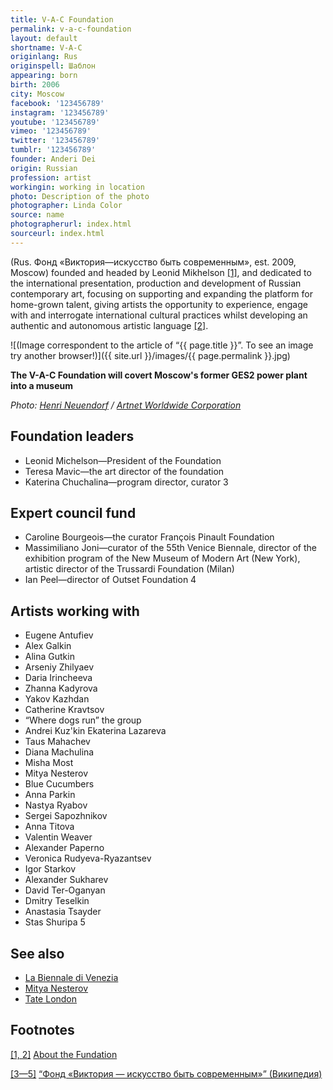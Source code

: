 ```yaml
---
title: V-A-C Foundation
permalink: v-a-c-foundation
layout: default
shortname: V-A-C
originlang: Rus
originspell: Шаблон
appearing: born
birth: 2006
city: Moscow
facebook: '123456789'
instagram: '123456789'
youtube: '123456789'
vimeo: '123456789'
twitter: '123456789'
tumblr: '123456789'
founder: Anderi Dei
origin: Russian
profession: artist
workingin: working in location
photo: Description of the photo
photographer: Linda Color
source: name
photographerurl: index.html
sourceurl: index.html
---
```

(Rus. Фонд «Виктория—искусство быть современным», est. 2009, Moscow) founded and headed by Leonid Mikhelson <span id="a1">[\[1\]](#f1)</span>, and dedicated to the international presentation, production and development of Russian contemporary art, focusing on supporting and expanding the platform for home-grown talent, giving artists the opportunity to experience, engage with and interrogate international cultural practices whilst developing an authentic and autonomous artistic language <span id="a2">[\[2\]](#f2)</span>.

![(Image correspondent to the article of “{{ page.title }}”. To see an image try another browser!)]({{ site.url }}/images/{{ page.permalink }}.jpg)

**The V-A-C Foundation will covert Moscow's former GES2 power plant into a museum**

*Photo: [Henri Neuendorf](index) / [Artnet Worldwide Corporation](index)*

## Foundation leaders

+ Leonid Michelson—President of the Foundation
+ Teresa Mavic—the art director of the foundation
+ Katerina Chuchalina—program director, curator 3

## Expert council fund

+ Caroline Bourgeois—the curator François Pinault Foundation
+ Massimiliano Joni—curator of the 55th Venice Biennale, director of the exhibition program of the New Museum of Modern Art (New York), artistic director of the Trussardi Foundation (Milan)
+ Ian Peel—director of Outset Foundation 4

## Artists working with

+ Eugene Antufiev
+ Alex Galkin
+ Alina Gutkin
+ Arseniy Zhilyaev
+ Daria Irincheeva
+ Zhanna Kadyrova
+ Yakov Kazhdan
+ Catherine Kravtsov
+ “Where dogs run” the group
+ Andrei Kuz'kin Ekaterina Lazareva
+ Taus Mahachev
+ Diana Machulina
+ Misha Most
+ Mitya Nesterov
+ Blue Cucumbers
+ Anna Parkin
+ Nastya Ryabov
+ Sergei Sapozhnikov
+ Anna Titova
+ Valentin Weaver
+ Alexander Paperno
+ Veronica Rudyeva-Ryazantsev
+ Igor Starkov
+ Alexander Sukharev
+ David Ter-Oganyan
+ Dmitry Teselkin
+ Anastasia Tsayder
+ Stas Shuripa 5

## See also

+ [La Biennale di Venezia](index)
+ [Mitya Nesterov](index)
+ [Tate London ](index)

## Footnotes

[[1, 2]](#a1) <span id="f1"></span> [About the Fundation](http://www.v-a-c.ru/foundation/)

[[3—5]](#a2) <span id="f2"></span> [“Фонд «Виктория — искусство быть современным»” (Википедия)](https://ru.wikipedia.org/wiki/Фонд_«Виктория_—_искусство_быть_современным»)
